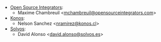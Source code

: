 - [Open Source Integrators](https://www.opensourceintegrators.com):
  - Maxime Chambreuil \<<mchambreuil@opensourceintegrators.com>\>
- [Konos](https://www.konos.cl):
  - Nelson Sanchez \<<nramirez@konos.cl>\>
- [Solvos](https://www.solvos.es):
  - David Alonso \<<david.alonso@solvos.es>\>

